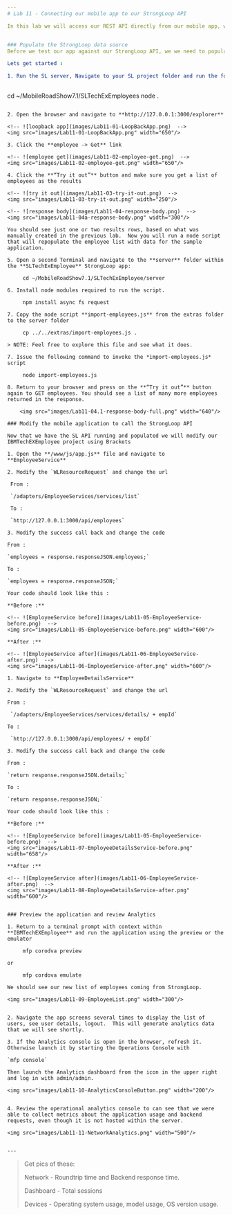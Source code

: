 ---
# Lab 11 - Connecting our mobile app to our StrongLoop API

In this lab we will access our REST API directly from our mobile app, with a simple change, and still leverage the features and benefits of being a MobileFirst Platform application.


### Populate the StrongLoop data source
Before we test our app against our StrongLoop API, we we need to populate our backend API with data.  Since we are using an in-memory datasource with a json file backing store, we could just replace the .json.  Instead we will use a node script to populate our data source through our RESTful API.Lets get started :

1. Run the SL server, Navigate to your SL project folder and run the following command :
   
   ```
   cd ~/MobileRoadShow7.1/SLTechExEmployees
   node .
   ```
   2. Open the browser and navigate to **http://127.0.0.1:3000/explorer**
   
   <!-- ![loopback app](images/Lab11-01-LoopBackApp.png)  -->
   <img src="images/Lab11-01-LoopBackApp.png" width="650"/>
   
3. Click the **employee -> Get** link
   
   <!-- ![employee get](images/Lab11-02-employee-get.png)  -->
   <img src="images/Lab11-02-employee-get.png" width="650"/>
   
4. Click the **“Try it out”** button and make sure you get a list of employees as the results
   
   <!-- ![try it out](images/Lab11-03-try-it-out.png)  -->
   <img src="images/Lab11-03-try-it-out.png" width="250"/>

   <!-- ![response body](images/Lab11-04-response-body.png)  -->
   <img src="images/Lab11-04a-response-body.png" width="300"/>
   
   You should see just one or two results rows, based on what was manually created in the previous lab.  Now you will run a node script that will repopulate the employee list with data for the sample application.
5. Open a second Terminal and navigate to the **server** folder within the **SLTechExEmployee** StrongLoop app:    
   
        cd ~/MobileRoadShow7.1/SLTechExEmployee/server
   
6. Install node modules required to run the script.

        npm install async fs request
        
7. Copy the node script **import-employees.js** from the extras folder to the server folder
   
        cp ../../extras/import-employees.js .
   
   > NOTE: Feel free to explore this file and see what it does.
     
7. Issue the following command to invoke the *import-employees.js* script
   
        node import-employees.js
   
8. Return to your browser and press on the **“Try it out”** button again to GET employees. You should see a list of many more employees returned in the response.

       <img src="images/Lab11-04.1-response-body-full.png" width="640"/>
       
### Modify the mobile application to call the StrongLoop API
Now that we have the SL API running and populated we will modify our IBMTechEXEmployee project using Brackets1. Open the **/www/js/app.js** file and navigate to **EmployeeService** 

2. Modify the `WLResourceRequest` and change the url
    
    From :
    
    `/adapters/EmployeeServices/services/list`
    
    To :   
    `http://127.0.0.1:3000/api/employees`   3. Modify the success call back and change the code
      From :   
   `employees = response.responseJSON.employees;`   
   To :
   
   `employees = response.responseJSON;`
   
   Your code should look like this :   **Before :**

   <!-- ![EmployeeService before](images/Lab11-05-EmployeeService-before.png)  -->
   <img src="images/Lab11-05-EmployeeService-before.png" width="600"/>
   
   **After :**
   
   <!-- ![EmployeeService after](images/Lab11-06-EmployeeService-after.png)  -->
   <img src="images/Lab11-06-EmployeeService-after.png" width="600"/>

1. Navigate to **EmployeeDetailsService** 

2. Modify the `WLResourceRequest` and change the url

   From :
   
    `/adapters/EmployeeServices/services/details/ + empId`
   
   To :   
    `http://127.0.0.1:3000/api/employees/ + empId`   3. Modify the success call back and change the code
      From :   
   `return response.responseJSON.details;`   
   To :
   
   `return response.responseJSON;`
   
   Your code should look like this :   **Before :**

   <!-- ![EmployeeService before](images/Lab11-05-EmployeeService-before.png)  -->
   <img src="images/Lab11-07-EmployeeDetailsService-before.png" width="658"/>
   
   **After :**
   
   <!-- ![EmployeeService after](images/Lab11-06-EmployeeService-after.png)  -->
   <img src="images/Lab11-08-EmployeeDetailsService-after.png" width="600"/>
  
  
### Preview the application and review Analytics  
   
1. Return to a terminal prompt with context within **IBMTechEXEmployee** and run the application using the preview or the emulator 

        mfp corodva preview   
   or   
        mfp cordova emulate

   We should see our new list of employees coming from StrongLoop.     

   <img src="images/Lab11-09-EmployeeList.png" width="300"/>


2. Navigate the app screens several times to display the list of users, see user details, logout.  This will generate analytics data that we will see shortly.
   
3. If the Analytics console is open in the browser, refresh it.  Otherwise launch it by starting the Operations Console with
   
   `mfp console`

   Then launch the Analytics dashboard from the icon in the upper right and log in with admin/admin.
   
   <img src="images/Lab11-10-AnalyticsConsoleButton.png" width="200"/>

   
4. Review the operational analytics console to can see that we were able to collect metrics about the application usage and backend requests, even though it is not hosted within the server.

   <img src="images/Lab11-11-NetworkAnalytics.png" width="500"/>


---> Get pics of these:
> > Network - Roundtrip time and Backend response time.
> > Dashboard - Total sessions
> > Devices - Operating system usage, model usage, OS version usage.
  